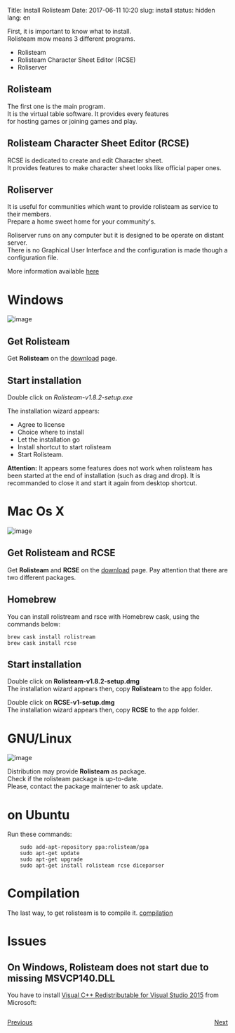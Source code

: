 Title: Install Rolisteam
Date: 2017-06-11 10:20
slug: install
status: hidden
lang: en



First, it is important to know what to install.  
Rolisteam mow means 3 different programs.  

*  Rolisteam
*  Rolisteam Character Sheet Editor (RCSE)
*  Roliserver

## Rolisteam

The first one is the main program.   
It is the virtual table software. It provides every features   
for hosting games or joining games and play.


## Rolisteam Character Sheet Editor (RCSE)

RCSE is dedicated to create and edit Character sheet.  
It provides features to make character sheet looks like official paper ones.

## Roliserver

It is useful for communities which want to provide rolisteam as service to their members.  
Prepare a home sweet home for your community's.  

Roliserver runs on any computer but it is designed to be operate on distant server.  
There is no Graphical User Interface and the configuration is made though a configuration file.  

More information available [here]({filename}02_1_server.md)

# Windows

![image]({static}/images/logo/windows_logo.jpg)

## Get Rolisteam

Get **Rolisteam** on the [download](http://www.rolisteam.org/download.html) page.

## Start installation

Double click on *Rolisteam-v1.8.2-setup.exe*  

The installation wizard appears:  

*  Agree to license
*  Choice where to install
*  Let the installation go
*  Install shortcut to start rolisteam
*  Start Rolisteam.

**Attention:** It appears some features does not work when rolisteam has been started at the end of installation (such as drag and drop).
It is recommanded to close it and start it again from desktop shortcut.

# Mac Os X

![image]({static}/images/logo/maxoslogo.png)

## Get Rolisteam and RCSE

Get **Rolisteam** and **RCSE** on the [download](http://www.rolisteam.org/download.html) page.
Pay attention that there are two different packages.

## Homebrew

You can install rolistream and rsce with Homebrew cask, using the commands below:

```shell
brew cask install rolistream
brew cask install rcse
```

## Start installation

Double click on **Rolisteam-v1.8.2-setup.dmg**  
The installation wizard appears then, copy **Rolisteam** to the app folder.

Double click on **RCSE-v1-setup.dmg**  
The installation wizard appears then, copy **RCSE** to the app folder.

# GNU/Linux

![image]({static}/images/logo/linux-logo.jpg)

Distribution may provide **Rolisteam** as package.  
Check if the rolisteam package is up-to-date.  
Please, contact the package maintener to ask update.

# on Ubuntu

Run these commands:

        sudo add-apt-repository ppa:rolisteam/ppa
        sudo apt-get update
        sudo apt-get upgrade
        sudo apt-get install rolisteam rcse diceparser


# Compilation

The last way, to get rolisteam is to compile it.
[compilation]({filename}29_compileLinux.md)


# Issues

## On Windows, Rolisteam does not start due to missing MSVCP140.DLL

You have to install [Visual C++ Redistributable for Visual Studio 2015](https://www.microsoft.com/en-US/download/details.aspx?id=48145) from Microsoft: 



<p style="text-align: left; width:49%; display: inline-block;"><a href="/overview.html">Previous</a></p>
<p style="text-align: right; width:50%;  display: inline-block;"><a href="/firststeps.html">Next</a></p>
